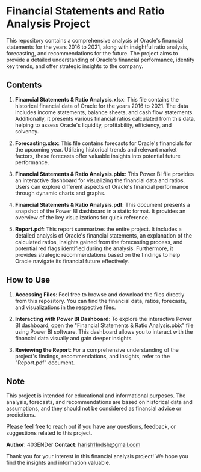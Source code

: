 # Financial Statements and Ratio Analysis Project

This repository contains a comprehensive analysis of Oracle's financial statements for the years 2016 to 2021, along with insightful ratio analysis, forecasting, and recommendations for the future. The project aims to provide a detailed understanding of Oracle's financial performance, identify key trends, and offer strategic insights to the company.

## Contents

1. **Financial Statements & Ratio Analysis.xlsx**: This file contains the historical financial data of Oracle for the years 2016 to 2021. The data includes income statements, balance sheets, and cash flow statements. Additionally, it presents various financial ratios calculated from this data, helping to assess Oracle's liquidity, profitability, efficiency, and solvency.

2. **Forecasting.xlsx**: This file contains forecasts for Oracle's financials for the upcoming year. Utilizing historical trends and relevant market factors, these forecasts offer valuable insights into potential future performance.

3. **Financial Statements & Ratio Analysis.pbix**: This Power BI file provides an interactive dashboard for visualizing the financial data and ratios. Users can explore different aspects of Oracle's financial performance through dynamic charts and graphs.

4. **Financial Statements & Ratio Analysis.pdf**: This document presents a snapshot of the Power BI dashboard in a static format. It provides an overview of the key visualizations for quick reference.

5. **Report.pdf**: This report summarizes the entire project. It includes a detailed analysis of Oracle's financial statements, an explanation of the calculated ratios, insights gained from the forecasting process, and potential red flags identified during the analysis. Furthermore, it provides strategic recommendations based on the findings to help Oracle navigate its financial future effectively.

## How to Use

1. **Accessing Files**: Feel free to browse and download the files directly from this repository. You can find the financial data, ratios, forecasts, and visualizations in the respective files.

2. **Interacting with Power BI Dashboard**: To explore the interactive Power BI dashboard, open the "Financial Statements & Ratio Analysis.pbix" file using Power BI software. This dashboard allows you to interact with the financial data visually and gain deeper insights.

3. **Reviewing the Report**: For a comprehensive understanding of the project's findings, recommendations, and insights, refer to the "Report.pdf" document.

## Note

This project is intended for educational and informational purposes. The analysis, forecasts, and recommendations are based on historical data and assumptions, and they should not be considered as financial advice or predictions.

Please feel free to reach out if you have any questions, feedback, or suggestions related to this project.

**Author**: 403ENDer
**Contact**: harish11ndsh@gmail.com

Thank you for your interest in this financial analysis project! We hope you find the insights and information valuable.
